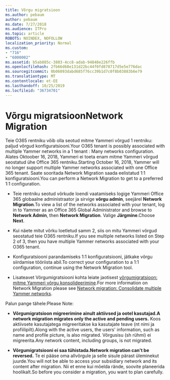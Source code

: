 ```yaml
---
title: Võrgu migratsioon
ms.author: pebaum
author: pebaum
ms.date: 7/27/2018
ms.audience: ITPro
ms.topic: article
ROBOTS: NOINDEX, NOFOLLOW
localization_priority: Normal
ms.custom:
- "716"
- "6000002"
ms.assetid: b5ab885c-3803-4cc8-adab-94848e226ffb
ms.openlocfilehash: 2fb66d68e131d22bc44f0fd878717d5e5e776dac
ms.sourcegitcommit: 0b06093dabd685f76cc39b1d7c0f8b03883b6e79
ms.translationtype: MT
ms.contentlocale: et-EE
ms.lasthandoff: 10/25/2019
ms.locfileid: "36734701"
---
```

# <a name="network-migration"></a><span data-ttu-id="16036-102">Võrgu migratsioon</span><span class="sxs-lookup"><span data-stu-id="16036-102">Network Migration</span></span>

<span data-ttu-id="16036-103">Teie O365 rentniku võib olla seotud mitme Yammeri võrgud 1 rentniku: paljud võrgud konfiguratsiooni.</span><span class="sxs-lookup"><span data-stu-id="16036-103">Your O365 tenant is possibly associated with multiple Yammer networks in a 1 tenant : Many networks configuration.</span></span> <span data-ttu-id="16036-104">Alates Oktoober 16, 2018, Yammeri ei toeta enam mitme Yammeri võrgud seostatud ühe Office 365 rentniku.</span><span class="sxs-lookup"><span data-stu-id="16036-104">Starting October 16, 2018, Yammer will no longer support multiple Yammer networks associated with one Office 365 tenant.</span></span> <span data-ttu-id="16036-105">Saate sooritada Network Migration saada eelistatud 1:1 konfiguratsiooni.</span><span class="sxs-lookup"><span data-stu-id="16036-105">You can perform a Network Migration to get to a preferred 1:1 configuration.</span></span>
  
- <span data-ttu-id="16036-106">Teie rentniku seotud võrkude loendi vaatamiseks logige Yammeri Office 365 globaalne administraator ja sirvige **võrgu admin**, seejärel **Network Migration**.</span><span class="sxs-lookup"><span data-stu-id="16036-106">To view a list of the networks associated with your tenant, log in to Yammer as an Office 365 Global Administrator and browse to **Network Admin**, then **Network Migration**.</span></span> <span data-ttu-id="16036-107">Valige **Järgmine**.</span><span class="sxs-lookup"><span data-stu-id="16036-107">Choose **Next**.</span></span>

- <span data-ttu-id="16036-108">Kui näete mitut võrku loetletud samm 2, siis on mitu Yammeri võrgud seostatud teie O365 rentniku.</span><span class="sxs-lookup"><span data-stu-id="16036-108">If you see multiple networks listed on Step 2 of 3, then you have multiple Yammer networks associated with your O365 tenant.</span></span>

- <span data-ttu-id="16036-109">Konfiguratsiooni parandamiseks 1:1 konfiguratsiooni, jätkake võrgu siirdamise tööriista abil.</span><span class="sxs-lookup"><span data-stu-id="16036-109">To correct your configuration to a 1:1 configuration, continue using the Network Migration tool.</span></span>

- <span data-ttu-id="16036-110">Lisateavet Võrgumigratsiooni kohta leiate jaotisest [võrgumigratsioon: mitme Yammeri võrgu konsolideerimine](https://docs.microsoft.com/yammer/configure-your-yammer-network/consolidate-multiple-yammer-networks).</span><span class="sxs-lookup"><span data-stu-id="16036-110">For more information on Network Migration please see [Network migration: Consolidate multiple Yammer networks](https://docs.microsoft.com/yammer/configure-your-yammer-network/consolidate-multiple-yammer-networks).</span></span>

<span data-ttu-id="16036-111">Palun pange tähele:</span><span class="sxs-lookup"><span data-stu-id="16036-111">Please Note:</span></span>
  
- <span data-ttu-id="16036-112">**Võrgumigratsioon migreerimine ainult aktiivsed ja ootel kasutajad.**</span><span class="sxs-lookup"><span data-stu-id="16036-112">**A network migration migrates only the active and pending users.**</span></span> <span data-ttu-id="16036-113">Koos aktiivsete kasutajatega migreeritakse ka kasutajate teave (nt nimi ja profiilipilt).</span><span class="sxs-lookup"><span data-stu-id="16036-113">Along with the active users, the users' information, such as name and profile picture, is also migrated.</span></span> <span data-ttu-id="16036-114">Võrgusisu (sh rühmi) ei migreerita.</span><span class="sxs-lookup"><span data-stu-id="16036-114">Any network content, including groups, is not migrated.</span></span>

- <span data-ttu-id="16036-115">**Võrgumigratsiooni ei saa tühistada.**</span><span class="sxs-lookup"><span data-stu-id="16036-115">**Network migration can't be reversed.**</span></span> <span data-ttu-id="16036-116">Te ei pääse oma allvõrgule ja selle sisule pärast üleminekut juurde.</span><span class="sxs-lookup"><span data-stu-id="16036-116">You will not be able to access your subsidiary network and its content after migration.</span></span> <span data-ttu-id="16036-117">Nii et enne kui mõelda rände, soovite planeerida hoolikalt.</span><span class="sxs-lookup"><span data-stu-id="16036-117">So before you consider a migration, you want to plan carefully.</span></span>
